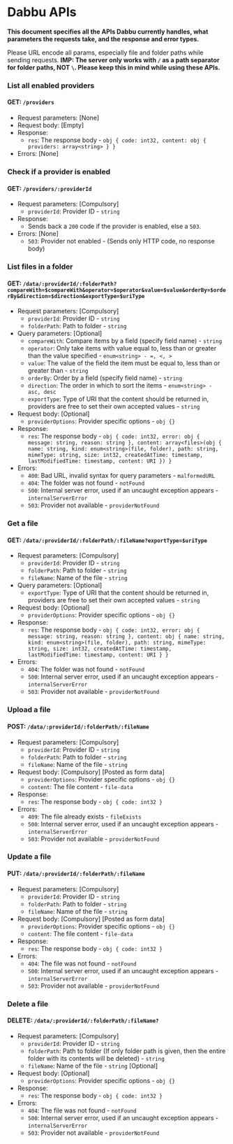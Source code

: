 # Dabbu APIs

**This document specifies all the APIs Dabbu currently handles, what parameters the requests take, and the response and error types.**

Please URL encode all params, especially file and folder paths while sending requests. **IMP: The server only works with `/` as a path separator for folder paths, NOT `\`. Please keep this in mind while using these APIs.**

### **List all enabled providers**
#### **GET**: `/providers`
- Request parameters: [None]
- Request body: [Empty]
- Response:
  - `res`: The response body - `obj { code: int32, content: obj { providers: array<string> } }`
- Errors: [None]

### **Check if a provider is enabled**
#### **GET**: `/providers/:providerId`
- Request parameters: [Compulsory]
  - `providerId`: Provider ID - `string`
- Response:
  - Sends back a `200` code if the provider is enabled, else a `503`.
- Errors: [None]
  - `503`: Provider not enabled - (Sends only HTTP code, no response body)

### **List files in a folder**
#### **GET**: `/data/:providerId/:folderPath?compareWith=$compareWith&operator=$operator&value=$value&orderBy=$orderBy&direction=$direction&exportType=$uriType`
- Request parameters: [Compulsory]
  - `providerId`: Provider ID - `string`
  - `folderPath`: Path to folder - `string`
- Query parameters: [Optional]
  - `compareWith`: Compare items by a field (specify field name) - `string`
  - `operator`: Only take items with value equal to, less than or greater than the value specified - `enum<string> - =, <, >`
  - `value`: The value of the field the item must be equal to, less than or greater than - `string`
  - `orderBy`: Order by a field (specify field name) - `string`
  - `direction`: The order in which to sort the items - `enum<string> - asc, desc`
  - `exportType`: Type of URI that the content should be returned in, providers are free to set their own accepted values - `string`
- Request body: [Optional]
  - `providerOptions`: Provider specific options - `obj {}`
- Response:
  - `res`: The response body - `obj { code: int32, error: obj { message: string, reason: string }, content: array<files>(obj { name: string, kind: enum<string>(file, folder), path: string, mimeType: string, size: int32, createdAtTime: timestamp, lastModifiedTime: timestamp, content: URI }) }`
- Errors:
  - `400`: Bad URL, invalid syntax for query parameters - `malformedURL`
  - `404`: The folder was not found - `notFound`
  - `500`: Internal server error, used if an uncaught exception appears - `internalServerError`
  - `503`: Provider not available - `providerNotFound`

### **Get a file**
#### **GET**: `/data/:providerId/:folderPath/:fileName?exportType=$uriType`
- Request parameters: [Compulsory]
  - `providerId`: Provider ID - `string`
  - `folderPath`: Path to folder - `string`
  - `fileName`: Name of the file - `string`
- Query parameters: [Optional]
  - `exportType`: Type of URI that the content should be returned in, providers are free to set their own accepted values - `string`
- Request body: [Optional]
  - `providerOptions`: Provider specific options - `obj {}`
- Response:
  - `res`: The response body - `obj { code: int32, error: obj { message: string, reason: string }, content: obj { name: string, kind: enum<string>(file, folder), path: string, mimeType: string, size: int32, createdAtTime: timestamp, lastModifiedTime: timestamp, content: URI } }`
- Errors:
  - `404`: The folder was not found - `notFound`
  - `500`: Internal server error, used if an uncaught exception appears - `internalServerError`
  - `503`: Provider not available - `providerNotFound`

### **Upload a file**
#### **POST**: `/data/:providerId/:folderPath/:fileName`
- Request parameters: [Compulsory]
  - `providerId`: Provider ID - `string`
  - `folderPath`: Path to folder - `string`
  - `fileName`: Name of the file - `string`
- Request body: [Compulsory] [Posted as form data]
  - `providerOptions`: Provider specific options - `obj {}`
  - `content`: The file content - `file-data`
- Response:
  - `res`: The response body - `obj { code: int32 }`
- Errors:
  - `409`: The file already exists - `fileExists`
  - `500`: Internal server error, used if an uncaught exception appears - `internalServerError`
  - `503`: Provider not available - `providerNotFound`

### **Update a file**
#### **PUT**: `/data/:providerId/:folderPath/:fileName`
- Request parameters: [Compulsory]
  - `providerId`: Provider ID - `string`
  - `folderPath`: Path to folder - `string`
  - `fileName`: Name of the file - `string`
- Request body: [Compulsory] [Posted as form data]
  - `providerOptions`: Provider specific options - `obj {}`
  - `content`: The file content - `file-data`
- Response:
  - `res`: The response body - `obj { code: int32 }`
- Errors:
  - `404`: The file was not found - `notFound`
  - `500`: Internal server error, used if an uncaught exception appears - `internalServerError`
  - `503`: Provider not available - `providerNotFound`

### **Delete a file**
#### **DELETE**: `/data/:providerId/:folderPath/:fileName?`
- Request parameters: [Compulsory]
  - `providerId`: Provider ID - `string`
  - `folderPath`: Path to folder (If only folder path is given, then the entire folder with its contents will be deleted) - `string`
  - `fileName`: Name of the file - `string` [Optional]
- Request body: [Optional]
  - `providerOptions`: Provider specific options - `obj {}`
- Response:
  - `res`: The response body - `obj { code: int32 }`
- Errors:
  - `404`: The file was not found - `notFound`
  - `500`: Internal server error, used if an uncaught exception appears - `internalServerError`
  - `503`: Provider not available - `providerNotFound`
